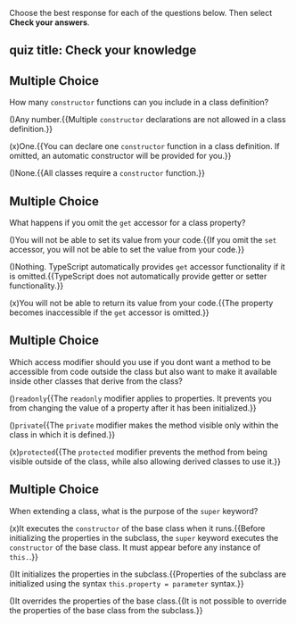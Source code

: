 
Choose the best response for each of the questions below. Then select **Check your answers**.

## quiz title: Check your knowledge

## Multiple Choice

How many `constructor` functions can you include in a class definition?

()Any number.{{Multiple `constructor` declarations are not allowed in a class definition.}}

(x)One.{{You can declare one `constructor` function in a class definition. If omitted, an automatic constructor will be provided for you.}}

()None.{{All classes require a `constructor` function.}}

## Multiple Choice

What happens if you omit the `get` accessor for a class property?

()You will not be able to set its value from your code.{{If you omit the `set` accessor, you will not be able to set the value from your code.}}

()Nothing. TypeScript automatically provides `get` accessor functionality if it is omitted.{{TypeScript does not automatically provide getter or setter functionality.}}

(x)You will not be able to return its value from your code.{{The property becomes inaccessible if the `get` accessor is omitted.}}

## Multiple Choice

Which access modifier should you use if you dont want a method to be accessible from code outside the class but also want to make it available inside other classes that derive from the class?

()`readonly`{{The `readonly` modifier applies to properties. It prevents you from changing the value of a property after it has been initialized.}}

()`private`{{The `private` modifier makes the method visible only within the class in which it is defined.}}

(x)`protected`{{The `protected` modifier prevents the method from being visible outside of the class, while also allowing derived classes to use it.}}

## Multiple Choice

When extending a class, what is the purpose of the `super` keyword?

(x)It executes the `constructor` of the base class when it runs.{{Before initializing the properties in the subclass, the `super` keyword executes the `constructor` of the base class. It must appear before any instance of `this.`.}}

()It initializes the properties in the subclass.{{Properties of the subclass are initialized using the syntax `this.property = parameter` syntax.}}

()It overrides the properties of the base class.{{It is not possible to override the properties of the base class from the subclass.}}
